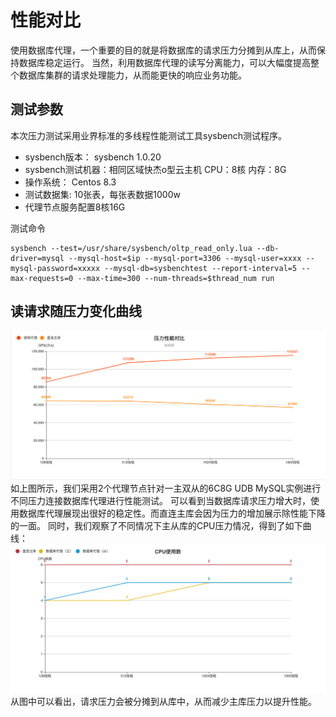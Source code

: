 # 性能对比

使用数据库代理，一个重要的目的就是将数据库的请求压力分摊到从库上，从而保持数据库稳定运行。
当然，利用数据库代理的读写分离能力，可以大幅度提高整个数据库集群的请求处理能力，从而能更快的响应业务功能。

## 测试参数
本次压力测试采用业界标准的多线程性能测试工具sysbench测试程序。
- sysbench版本： sysbench 1.0.20
- sysbench测试机器：相同区域快杰o型云主机 CPU：8核  内存：8G
- 操作系统： Centos 8.3
- 测试数据集: 10张表，每张表数据1000w
- 代理节点服务配置8核16G

测试命令
```
sysbench --test=/usr/share/sysbench/oltp_read_only.lua --db-driver=mysql --mysql-host=$ip --mysql-port=3306 --mysql-user=xxxx --mysql-password=xxxxx --mysql-db=sysbenchtest --report-interval=5 --max-requests=0 --max-time=300 --num-threads=$thread_num run
```


## 读请求随压力变化曲线
![image](../images/udb-proxy-analyze-3.png)
如上图所示，我们采用2个代理节点针对一主双从的6C8G UDB MySQL实例进行不同压力连接数据库代理进行性能测试。
可以看到当数据库请求压力增大时，使用数据库代理展现出很好的稳定性。而直连主库会因为压力的增加展示除性能下降的一面。
同时，我们观察了不同情况下主从库的CPU压力情况，得到了如下曲线：
![image](../images/udb-proxy-analyze-4.png)
从图中可以看出，请求压力会被分摊到从库中，从而减少主库压力以提升性能。

